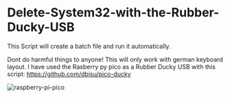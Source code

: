 # Delete-System32-with-the-Rubber-Ducky-USB
This Script will create a batch file and run it automatically. 

Dont do harmful things to anyone!
This will only work with german keyboard layout.
I have used the Rasberry py pico as a Rubber Ducky USB with this script:
https://github.com/dbisu/pico-ducky

![raspberry-pi-pico](https://user-images.githubusercontent.com/101409114/187231422-189bfdb2-bb80-4a23-97e2-3de85f663e13.jpg)
